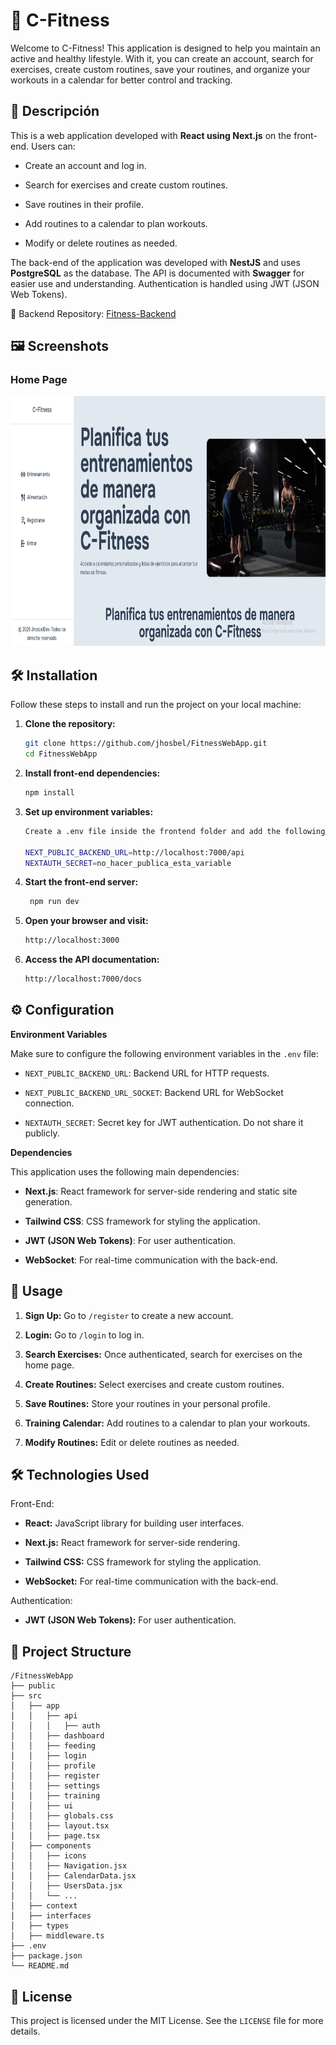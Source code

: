 # 🍔 C-Fitness

Welcome to C-Fitness! This application is designed to help you maintain an active and healthy lifestyle. With it, you can create an account, search for exercises, create custom routines, save your routines, and organize your workouts in a calendar for better control and tracking.

## 📝 Descripción

This is a web application developed with **React using Next.js** on the front-end. Users can:

- Create an account and log in.

- Search for exercises and create custom routines.

- Save routines in their profile.

- Add routines to a calendar to plan workouts.

- Modify or delete routines as needed.

The back-end of the application was developed with **NestJS** and uses **PostgreSQL** as the database. The API is documented with **Swagger** for easier use and understanding. Authentication is handled using JWT (JSON Web Tokens).

🔗 Backend Repository: [Fitness-Backend](https://github.com/jhosbel/Fitness-Backend)

## 🖼️ Screenshots

### Home Page
<img src="public/c-fitnasshome.png" alt="Página de Inicio" width="600" height="400" />

## 🛠️ Installation

Follow these steps to install and run the project on your local machine:

1. **Clone the repository:**
   ```bash
   git clone https://github.com/jhosbel/FitnessWebApp.git
   cd FitnessWebApp
2. **Install front-end dependencies:**
    ```bash Copy
    npm install
3. **Set up environment variables:**
    ```bash Copy
    Create a .env file inside the frontend folder and add the following variables:

    NEXT_PUBLIC_BACKEND_URL=http://localhost:7000/api
    NEXTAUTH_SECRET=no_hacer_publica_esta_variable
4. **Start the front-end server:**
   ```bash Copy
    npm run dev
5. **Open your browser and visit:**
    ```bash Copy
    http://localhost:3000
6. **Access the API documentation:**
    ```bash Copy
    http://localhost:7000/docs

## ⚙️ Configuration

**Environment Variables**

Make sure to configure the following environment variables in the `.env` file:

- `NEXT_PUBLIC_BACKEND_URL`: Backend URL for HTTP requests.

- `NEXT_PUBLIC_BACKEND_URL_SOCKET`: Backend URL for WebSocket connection.

- `NEXTAUTH_SECRET`: Secret key for JWT authentication. Do not share it publicly.

**Dependencies**

This application uses the following main dependencies:

- **Next.js**: React framework for server-side rendering and static site generation.

- **Tailwind CSS**: CSS framework for styling the application.

- **JWT (JSON Web Tokens)**: For user authentication.

- **WebSocket**: For real-time communication with the back-end.

## 🚀 Usage
1. **Sign Up:** Go to `/register` to create a new account.

2. **Login:** Go to `/login` to log in.

3. **Search Exercises:** Once authenticated, search for exercises on the home page.

4. **Create Routines:** Select exercises and create custom routines.

5. **Save Routines:** Store your routines in your personal profile.

6. **Training Calendar:** Add routines to a calendar to plan your workouts.

7. **Modify Routines:** Edit or delete routines as needed.

## 🛠️ Technologies Used
Front-End:
- **React:** JavaScript library for building user interfaces.

- **Next.js:** React framework for server-side rendering.

- **Tailwind CSS:** CSS framework for styling the application.

- **WebSocket:** For real-time communication with the back-end.

Authentication:
- **JWT (JSON Web Tokens):** For user authentication.

## 📂 Project Structure
    /FitnessWebApp
    ├── public
    ├── src
    │   ├── app
    │   │   ├── api
    │   │   │   ├── auth
    │   │   ├── dashboard
    │   │   ├── feeding
    │   │   ├── login
    │   │   ├── profile
    │   │   ├── register
    │   │   ├── settings
    │   │   ├── training
    │   │   ├── ui
    │   │   ├── globals.css
    │   │   ├── layout.tsx
    │   │   ├── page.tsx
    │   ├── components
    │   │   ├── icons
    │   │   ├── Navigation.jsx
    │   │   ├── CalendarData.jsx
    │   │   ├── UsersData.jsx
    │   │   └── ...
    │   ├── context
    │   ├── interfaces
    │   ├── types
    │   ├── middleware.ts
    ├── .env
    ├── package.json
    └── README.md

## 📄 License

This project is licensed under the MIT License. See the `LICENSE` file for more details.